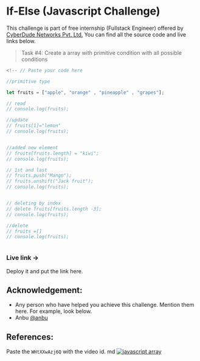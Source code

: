 # If-Else (Javascript Challenge)
This challenge is part of free internship (Fullstack Engineer) offered by [CyberDude Networks Pvt. Ltd.](https://cyberdudenetworks.com) You can find all the source code and live links below.

> Task #4: Create a array with primitive condition with all possible conditions

```js
<!-- // Paste your code here

//primitive type

let fruits = ["apple", "orange" , "pineapple" , "grapes"];

// read
// console.log(fruits);

//update
// fruits[1]="lemon"
// console.log(fruits);


//added new element
// fruits[fruits.length] = "kiwi";
// console.log(fruits); 

// 1st and last
// fruits.push("Mango");
// fruits.unshift("Jack fruit");
// console.log(fruits);


// deleting by index
// delete fruits[fruits.length -3];
// console.log(fruits); 

//delete
// fruits =[]
// console.log(fruits);



```


### Live link -> 
Deploy it and put the link here.


## Acknowledgement:
 - Any person who have helped you achieve this challenge. Mention them here. For example, look below.
 - Anbu [@anbu](https://github.com/anburocky3)

## References:

Paste the `WHtXXwAzj6Q` with the video id.
md
[![javascript array](https://www.youtube.com/watch?v=WHtXXwAzj6Q)](https://www.youtube.com/watch?v=WHtXXwAzj6Q)